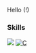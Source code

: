 Hello (!)


### Skills

![](https://skillicons.dev/icons?i=cpp,qt,php,html,css,linux)
[![C](https://skillicons.dev/icons?i=c)](https://www.google.com)
<!--- icons from: https://github.com/tandpfun/skill-icons --->
